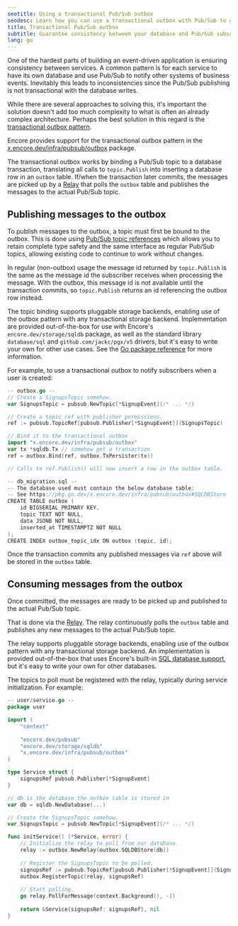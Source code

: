 ```yaml
---
seotitle: Using a transactional Pub/Sub outbox
seodesc: Learn how you can use a transactional outbox with Pub/Sub to guarantee consistency between your database and Pub/Sub subscribers
title: Transactional Pub/Sub outbox
subtitle: Guarantee consistency between your database and Pub/Sub subscribers
lang: go
---
```


One of the hardest parts of building an event-driven application is ensuring consistency between services.
A common pattern is for each service to have its own database and use Pub/Sub to notify other systems of business events.
Inevitably this leads to inconsistencies since the Pub/Sub publishing is not transactional with the database writes.

While there are several approaches to solving this, it's important the solution doesn't add too much complexity
to what is often an already complex architecture. Perhaps the best solution in this regard is the [transactional outbox pattern](https://softwaremill.com/microservices-101/).

Encore provides support for the transactional outbox pattern in the [x.encore.dev/infra/pubsub/outbox](https://pkg.go.dev/x.encore.dev/infra/pubsub/outbox) package.

The transactional outbox works by binding a Pub/Sub topic to a database transaction, translating all calls to `topic.Publish`
into inserting a database row in an `outbox` table. If/when the transaction later commits, the messages are picked up by
a [Relay](https://pkg.go.dev/x.encore.dev/infra/pubsub/outbox#Relay) that polls the `outbox` table and publishes the
messages to the actual Pub/Sub topic.

## Publishing messages to the outbox

To publish messages to the outbox, a topic must first be bound to the outbox. This is done using
[Pub/Sub topic references](/docs/go/primitives/pubsub#using-topic-references) which allows you to retain complete
type safety and the same interface as regular Pub/Sub topics, allowing existing code to continue to work without changes.

<Callout type="info">

In regular (non-outbox) usage the message id returned by `topic.Publish` is the same as the message id the subscriber
receives when processing the message. With the outbox, this message id is not available until the transaction commits,
so `topic.Publish` returns an id referencing the outbox row instead.

</Callout>


The topic binding supports pluggable storage backends, enabling use of the outbox pattern with any
transactional storage backend. Implementation are provided out-of-the-box for use with Encore's
`encore.dev/storage/sqldb` package, as well as the standard library `database/sql` and `github.com/jackc/pgx/v5` drivers,
but it's easy to write your own for other use cases.
See the [Go package reference](https://pkg.go.dev/x.encore.dev/infra/pubsub/outbox#PersistFunc) for more information.

For example, to use a transactional outbox to notify subscribers when a user is created:

```go
-- outbox.go --
// Create a SignupsTopic somehow.
var SignupsTopic = pubsub.NewTopic[*SignupEvent](/* ... */)

// Create a topic ref with publisher permissions.
ref := pubsub.TopicRef[pubsub.Publisher[*SignupEvent]](SignupsTopic)

// Bind it to the transactional outbox
import "x.encore.dev/infra/pubsub/outbox"
var tx *sqldb.Tx // somehow get a transaction
ref = outbox.Bind(ref, outbox.TxPersister(tx))

// Calls to ref.Publish() will now insert a row in the outbox table.

-- db_migration.sql --
-- The database used must contain the below database table:
-- See https://pkg.go.dev/x.encore.dev/infra/pubsub/outbox#SQLDBStore
CREATE TABLE outbox (
    id BIGSERIAL PRIMARY KEY,
    topic TEXT NOT NULL,
    data JSONB NOT NULL,
    inserted_at TIMESTAMPTZ NOT NULL
);
CREATE INDEX outbox_topic_idx ON outbox (topic, id);
```

Once the transaction commits any published messages via `ref` above will be stored in the `outbox` table.

## Consuming messages from the outbox

Once committed, the messages are ready to be picked up and published to the actual Pub/Sub topic.

That is done via the [Relay](https://pkg.go.dev/x.encore.dev/infra/pubsub/outbox#Relay).
The relay continuously polls the `outbox` table and publishes any new messages to the actual Pub/Sub topic.

The relay supports pluggable storage backends, enabling use of the outbox pattern with any
transactional storage backend. An implementation is provided out-of-the-box that uses Encore's built-in
[SQL database support](https://pkg.go.dev/x.encore.dev/infra/pubsub/outbox#SQLDBStore),
but it's easy to write your own for other databases.

The topics to poll must be registered with the relay, typically during service initialization. For example:

```go
-- user/service.go --
package user

import (
	"context"
	
    "encore.dev/pubsub"
    "encore.dev/storage/sqldb"
    "x.encore.dev/infra/pubsub/outbox"
)

type Service struct {
	signupsRef pubsub.Publisher[*SignupEvent]
}

// db is the database the outbox table is stored in
var db = sqldb.NewDatabase(...)

// Create the SignupsTopic somehow.
var SignupsTopic = pubsub.NewTopic[*SignupEvent](/* ... */)

func initService() (*Service, error) {
    // Initialize the relay to poll from our database.
	relay := outbox.NewRelay(outbox.SQLDBStore(db))
	
	// Register the SignupsTopic to be polled.
    signupsRef := pubsub.TopicRef[pubsub.Publisher[*SignupEvent]](SignupsTopic)
	outbox.RegisterTopic(relay, signupsRef)
	
	// Start polling.
	go relay.PollForMessage(context.Background(), -1)
	
	return &Service{signupsRef: signupsRef}, nil
}
```

